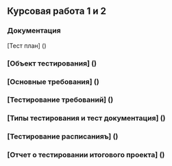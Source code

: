 ## Курсовая работа 1 и 2

### Документация

[Тест план] ()

### [Объект тестирования] ()

### [Основные требования] ()

### [Тестирование требований] ()

### [Типы тестирования и тест документация] ()

### [Тестирование расписанияъ] ()

### [Отчет о тестировании итогового проекта] ()
